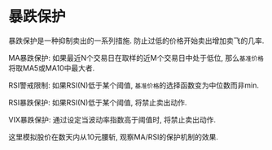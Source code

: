 暴跌保护
=======

暴跌保护是一种抑制卖出的一系列措施. 防止过低的价格开始卖出增加卖飞的几率.

MA暴跌保护: 如果最近N个交易日在取样的近M个交易日中处于低位, 
那么`基准价格`将取MA5或MA10中最大者.

RSI警戒限制: 如果RSI(N)低于某个阈值, `基准价格`的选择函数变为中位数而非min.

RSI暴跌保护: 如果RSI(N)低于某个阈值, 将禁止卖出动作.

VIX暴跌保护: 通过设定当波动率指数高于阈值时, 将禁止卖出动作.

这里模拟股价在数天内从10元腰斩, 观察MA/RSI的保护机制的效果.
